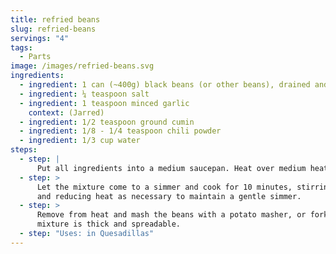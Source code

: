 ```yaml
---
title: refried beans
slug: refried-beans
servings: "4"
tags:
  - Parts
image: /images/refried-beans.svg
ingredients:
  - ingredient: 1 can (~400g) black beans (or other beans), drained and rinsed
  - ingredient: ¼ teaspoon salt
  - ingredient: 1 teaspoon minced garlic
    context: (Jarred)
  - ingredient: 1/2 teaspoon ground cumin
  - ingredient: 1/8 - 1/4 teaspoon chili powder
  - ingredient: 1/3 cup water
steps:
  - step: |
      Put all ingredients into a medium saucepan. Heat over medium heat. 
  - step: >
      Let the mixture come to a simmer and cook for 10 minutes, stirring often,
      and reducing heat as necessary to maintain a gentle simmer. 
  - step: >
      Remove from heat and mash the beans with a potato masher, or fork until
      mixture is thick and spreadable.
  - step: "Uses: in Quesadillas"
---
```

